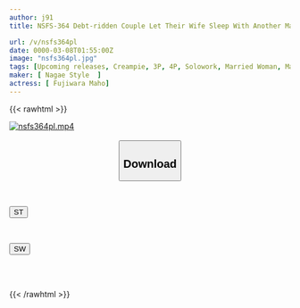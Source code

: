```yaml
---
author: j91
title: NSFS-364 Debt-ridden Couple Let Their Wife Sleep With Another Man. 14. Humiliation Of Living Together With Scruffy Men. Maho Fujiwara

url: /v/nsfs364pl
date: 0000-03-08T01:55:00Z
image: "nsfs364pl.jpg"
tags: [Upcoming releases, Creampie, 3P, 4P, Solowork, Married Woman, Mature Woman, Drama	]
maker: [ Nagae Style  ]
actress: [ Fujiwara Maho]
---
```



{{< rawhtml >}}

<div class="video" data-videoid="pending_link_2.html">
    <a href="javascript:;">
        <img src="/v/nsfs364pl/nsfs364pl.jpg" width="WIDTH" height="HEIGHT" alt="nsfs364pl.mp4" loading="lazy">
    </a>
</div>

<script type="text/javascript" src="https://j91.asia/asset/on-demand-pend.js"></script>

<br>
  <link rel="stylesheet" href="https://j91.asia/asset/bs5.css">
  
  <center>
  <button class="btn btn-primary" type="button" data-bs-toggle="collapse" data-bs-target=".multi-collapse" aria-expanded="false" aria-controls="multiCollapseExample1 multiCollapseExample2"><h2>Download</h2></button></center>
</p>
<div class="row">
  <div class="col">
    <div class="collapse multi-collapse" id="multiCollapseExample1">
      <div class="card card-body">
	      	      <br>
<div class="buttons">  
<p><a href="https://j91.asia/pending_link_2.html" target="_blank"><button class="btn-hover color-3"><i class="fa fa-download"></i> ST</button></a></p></div>
    </div>
  </div>
</div>
  <div class="col">
    <div class="collapse multi-collapse" id="multiCollapseExample2">
      <div class="card card-body">
	      <br>
<div class="buttons">
<p><a href="https://j91.asia/pending_link_2.html" target="_blank"><button class="btn-hover color-2"><i class="fa fa-download"></i> SW</button></a></p></div>
<br><br>
      </div>
    </div>
  </div>
</div>

{{< /rawhtml >}}